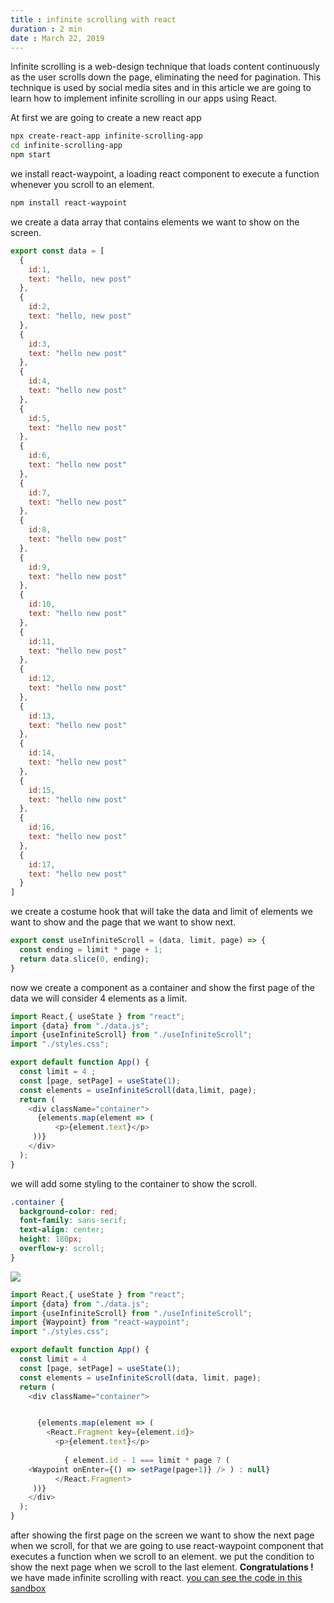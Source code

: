 ```yaml
---
title : infinite scrolling with react
duration : 2 min
date : March 22, 2019
---
```


Infinite scrolling is a web-design technique that loads content continuously as the user scrolls down the page, eliminating the need for pagination. This technique is used by social media sites and in this article we are going to learn how to implement infinite scrolling in our apps using React.

At first we are going to create a new react app 

```bash
npx create-react-app infinite-scrolling-app 
cd infinite-scrolling-app
npm start
```
we install react-waypoint, a loading react component to execute a function whenever you scroll to an element.
```bash
npm install react-waypoint
```
we create a data array that contains elements we want to show on the screen.
```javascript
export const data = [
  {
    id:1,
    text: "hello, new post"
  },
  {
    id:2,
    text: "hello, new post"
  },
  {
    id:3,
    text: "hello new post"
  },
  {
    id:4,
    text: "hello new post"
  },
  {
    id:5,
    text: "hello new post"
  },
  {
    id:6,
    text: "hello new post"
  },
  {
    id:7,
    text: "hello new post"
  },
  {
    id:8,
    text: "hello new post"
  },
  {
    id:9,
    text: "hello new post"
  },
  {
    id:10,
    text: "hello new post"
  },
  {
    id:11,
    text: "hello new post"
  },
  {
    id:12,
    text: "hello new post"
  },
  {
    id:13,
    text: "hello new post"
  },
  {
    id:14,
    text: "hello new post"
  },
  {
    id:15,
    text: "hello new post"
  },
  {
    id:16,
    text: "hello new post"
  },
  {
    id:17,
    text: "hello new post"
  }
] 
```
we create a costume hook that will take the data and limit of elements we want to show and the page that we want to show next.
```javascript
export const useInfiniteScroll = (data, limit, page) => {
  const ending = limit * page + 1;
  return data.slice(0, ending);
}
```
now we create a component as a container and  show the first page of the data we will consider 4 elements as a limit. 
```javascript
import React,{ useState } from "react";
import {data} from "./data.js";
import {useInfiniteScroll} from "./useInfiniteScroll";
import "./styles.css";

export default function App() {
  const limit = 4 ;
  const [page, setPage] = useState(1);
  const elements = useInfiniteScroll(data,limit, page);
  return (
    <div className="container">
      {elements.map(element => (
          <p>{element.text}</p>    
     ))}
    </div>
  );
} 
```
we will add some styling to the container to show the scroll.
```css
.container {
  background-color: red;
  font-family: sans-serif;
  text-align: center;
  height: 180px;
  overflow-y: scroll;
}
```

![](https://dev-to-uploads.s3.amazonaws.com/uploads/articles/gijkg5w5hjmsjyuy94av.png)
```javascript
import React,{ useState } from "react";
import {data} from "./data.js";
import {useInfiniteScroll} from "./useInfiniteScroll";
import {Waypoint} from "react-waypoint";
import "./styles.css";

export default function App() {
  const limit = 4
  const [page, setPage] = useState(1);
  const elements = useInfiniteScroll(data, limit, page);
  return (
    <div className="container">


      {elements.map(element => (
        <React.Fragment key={element.id}>
          <p>{element.text}</p> 
       
            { element.id - 1 === limit * page ? (
    <Waypoint onEnter={() => setPage(page+1)} /> ) : null} 
          </React.Fragment>
     ))}
    </div>
  );
}
```
after showing the first page on the screen we want to show the next page when we scroll, for that we are going to use react-waypoint component that executes a function when we scroll to an element. 
we put the condition  to show the next page when we scroll to the last element. 
**Congratulations !** we have  made  infinite scrolling with react.
[you can see the code in this sandbox](https://codesandbox.io/embed/infinitescrolling-l4)
